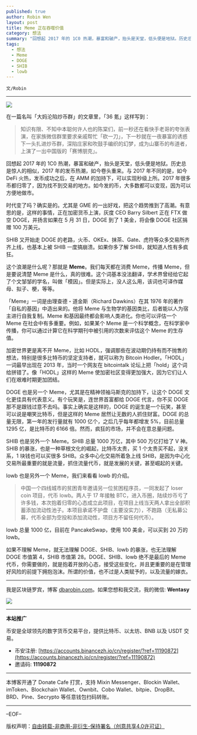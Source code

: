 ```yaml
---
published: true
author: Robin Wen
layout: post
title: Meme 正在吞噬价值
category: 想法
summary: "回想起 2017 年的 1C0 热潮，暴富和破产，抬头是天堂，低头便是地狱。历史总是惊人的相似，2017 年的发币热潮，如今卷头重来。与 2017 年不同的是，如今 DeFi 火热，发币成功之后，在 AMM 的加持下，可以实现秒级上所。2017 年很多币都归零了，因为找不到交易的地方。如今发的币，大多数都可以变现，因为可以方便地做市。如果不理解 Meme，就无法理解 DOGE、SHIB、lowb 的暴涨，也无法理解 DOGE 市值第 4，SHIB 市值第 28。DOGE、SHIB、lowb 绝不是最后的 Meme 代币，你需要做的，就是抱着开放的心态，接受这些变化，并且更重要的是在管理好风险的前提下拥抱泡沫。所谓的价值，也不过是人类赋予的，以及流量的嫁衣。"
tags:
  - 想法
  - Meme
  - DOGE
  - SHIB
  - lowb
---
```


`文/Robin`

***

![](https://cdn.dbarobin.com/wgco747.png)

在一篇名叫「大妈沦陷炒币群」的文章里，「36 氪」这样写到：

> 知识有限、不知中本聪何许人也的陈棠们，前一秒还在看快手老哥的夸张表演，在家族微信群里要求亲戚帮忙「砍一刀」，下一秒就在一夜暴富的诱惑下一头扎进炒币群，深陷庄家和吹鼓手编织的幻梦，成为山寨币的布道者，上演了一出中国版的「赛博朋克」。

回想起 2017 年的 1C0 热潮，暴富和破产，抬头是天堂，低头便是地狱。历史总是惊人的相似，2017 年的发币热潮，如今卷头重来。与 2017 年不同的是，如今 DeFi 火热，发币成功之后，在 AMM 的加持下，可以实现秒级上所。2017 年很多币都归零了，因为找不到交易的地方。如今发的币，大多数都可以变现，因为可以方便地做市。

时代变了吗？确实是的。尤其是 GME 的一出好戏，把这个趋势推到了高潮。有意思的是，这样的事情，正在加密货币上演，灰度 CEO Barry Silbert 正在 FTX 做空 DOGE，并扬言如果在 5 月 31 日，DOGE 到了 1 美金，将会像 DOGE 社区捐赠 100 万美元。

SHIB 又开始走 DOGE 的老路，火币、OKEx、抹茶、Gate、虎符等众多交易所齐齐上线，也基本上被 SHIB 一度搞崩溃。如果你多了解 SHIB，就知道人性有多疯狂。

这个浪潮是什么呢？那就是 **Meme**。我们每天都在消费 Meme，传播 Meme，但是要说清楚 Meme 是什么，真的很难。这个词基本没法翻译，学术界曾经给它起了个文邹邹的学名，叫做「模因」。但是实际上，没人这么用，该词也可译作媒母、拟子、梗，等等。

「Meme」一词是由理查德・道金斯（Richard Dawkins）在其 1976 年的著作「自私的基因」中造出来的。他将 Meme 与生物学的基因类比，后者能以人为宿主进行自我复制。Meme 和基因最终都会影响人类进化。你也可以评估一个 Meme 在社会中有多重要。例如，如果某个 Meme 是一个科学概念，在科学家中传播，你可以通过计算它在科学期刊中被引用的次数来评估这个 Meme 的生存值。

加密世界更是离不开 Meme，比如 HODL，强调那些在波动期仍持有而不抛售的想法，特别是很多比特币的坚定支持者，就可以称为 Bitcoin Hodler。「HODL」一词最早出现在 2013 年，当时一个网友在 bitcointalk 论坛上把「hold」这个词给拼错了。像「HODL」这样的 Meme 使加密社区变得更加强大，因为它们让人们在艰难时期更加团结。

DOGE 也是另一个 Meme，尤其是在精神领袖马斯克的加持下，让这个 DOGE 文化更佳具有代表意义。有个玩笑是，连世界首富都给 DOGE 代言，你不买 DOGE 那不是跟钱过意不去吗。事实上确实是这样的，DOGE 的诞生是一个玩笑，甚至可以说是嘲笑比特币，但是这样的 Meme 居然让无数的人抓住财富。DOGE 的总量无限，第一年的发行量就有 1000 亿个，之后几乎每年都增发 5%，目前总量 1295 亿，是比特币的 6166 倍。然而，疯狂的市场，并不会在意总量问题。

SHIB 也是另外一个 Meme。SHIB 总量 1000 万亿，其中 500 万亿打给了 V 神。SHIB 的暴涨，也是一种草根文化的崛起，比特币太贵，买 1 个太贵买不起，没关系，1 块钱也可以买很多 SHIB。众多中心化交易所着急上线 SHIB，是因为中心化交易所最重要的就是流量，抓住流量代币，就是发展的关键，甚至崛起的关键。

lowb 也是另外一个 Meme，我们来看看 lowb 的介绍。

> 中国一个四线城市的贫困青年邀请另一位贫困程序员，一同发起了 loser coin 项目，代币 lowb。两人于 17 年接触 BTC，进入币圈，陆续炒币亏了许多钱，本次抱着归零的心态成立此项目，在项目上线当天两人拿出全部积蓄添加流动性池子。本项目承诺不护盘（主要没实力），不跑路（无私募公募，代币全部为空投和添加流动性，项目方不留任何代币）。

lowb 总量 1000 亿，目前在 PancakeSwap，使用 100 美金，可以买到 20 万的 lowb。

如果不理解 Meme，就无法理解 DOGE、SHIB、lowb 的暴涨，也无法理解 DOGE 市值第 4，SHIB 市值第 28。DOGE、SHIB、lowb 绝不是最后的 Meme 代币，你需要做的，就是抱着开放的心态，接受这些变化，并且更重要的是在管理好风险的前提下拥抱泡沫。所谓的价值，也不过是人类赋予的，以及流量的嫁衣。

***

我是区块链罗宾，博客 [dbarobin.com](https://dbarobin.com/)。如果您想和我交流，我的微信: **Wentasy**

![](https://cdn.dbarobin.com/v4yywe2.png)

***

**本站推广**

币安是全球领先的数字货币交易平台，提供比特币、以太坊、BNB 以及 USDT 交易。

* 币安注册: [https://accounts.binancezh.io/cn/register/?ref=11190872](https://accounts.binancezh.io/cn/register/?ref=11190872)
* 邀请码: **11190872**

***

本博客开通了 Donate Cafe 打赏，支持 Mixin Messenger、Blockin Wallet、imToken、Blockchain Wallet、Ownbit、Cobo Wallet、bitpie、DropBit、BRD、Pine、Secrypto 等任意钱包扫码转账。

<center>
    <div class="--donate-button"
         data-button-id="f8b9df0d-af9a-460d-8258-d3f435445075"
    ></div>
</center>

***

–EOF–

版权声明：[自由转载-非商用-非衍生-保持署名（创意共享4.0许可证）](http://creativecommons.org/licenses/by-nc-nd/4.0/deed.zh)